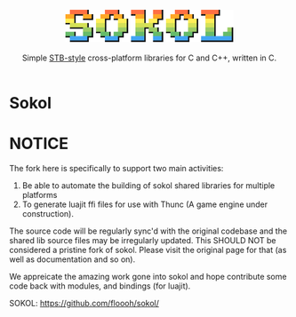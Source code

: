 <p align="center">
    <img src="assets/logo_full_large.png" style="width: 60%" /><br/><br/>Simple
    <a href="https://github.com/nothings/stb/blob/master/docs/stb_howto.txt">STB-style</a>
    cross-platform libraries for C and C++, written in C.<br/><br/>
</p>

# Sokol

# NOTICE
The fork here is specifically to support two main activities:
1. Be able to automate the building of sokol shared libraries for multiple platforms
2. To generate luajit ffi files for use with Thunc (A game engine under construction).

The source code will be regularly sync'd with the original codebase and the shared lib source files may be irregularly updated.
This SHOULD NOT be considered a pristine fork of sokol. Please visit the original page for that (as well as documentation and so on).

We appreicate the amazing work gone into sokol and hope contribute some code back with modules, and bindings (for luajit).

SOKOL: https://github.com/floooh/sokol/
